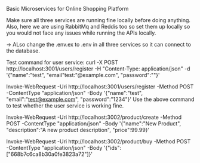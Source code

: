 Basic Microservices for Online Shopping Platform

Make sure all three services are running fine locally before doing anything. Also, here we are using RabbitMq and Reddis too so set them up locally so you would not face any issues while running the APIs locally.

-> ALso change the .env.ex to .env in all three services so it can connect to the database.

Test command for user service: curl -X POST http://localhost:3001/users/register -H "Content-Type: application/json" -d '{"name":"test", "email"test:"@example.com", "password":""}'

Invoke-WebRequest -Uri http://localhost:3001/users/register -Method POST -ContentType "application/json" -Body '{"name":"test", "email":"test@example.com", "password":"1234"}'
Use the above command to test whether the user service is working fine. 

Invoke-WebRequest -Uri http://localhost:3002/product/create -Method POST -ContentType "application/json" -Body '{"name":"New Product", "description":"A new product description", "price":99.99}'


Invoke-WebRequest -Uri http://localhost:3002/product/buy -Method POST -ContentType "application/json" -Body '{"ids":["668b7c6ca8b30a0fe3823a72"]}'
